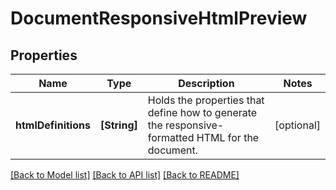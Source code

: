 # DocumentResponsiveHtmlPreview

## Properties
Name | Type | Description | Notes
------------ | ------------- | ------------- | -------------
**htmlDefinitions** | **[String]** | Holds the properties that define how to generate the responsive-formatted HTML for the document. | [optional] 

[[Back to Model list]](../README.md#documentation-for-models) [[Back to API list]](../README.md#documentation-for-api-endpoints) [[Back to README]](../README.md)


